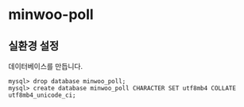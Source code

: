 # minwoo-poll

## 실환경 설정

데이터베이스를 만듭니다.

```
mysql> drop database minwoo_poll;
mysql> create database minwoo_poll CHARACTER SET utf8mb4 COLLATE utf8mb4_unicode_ci;
```

